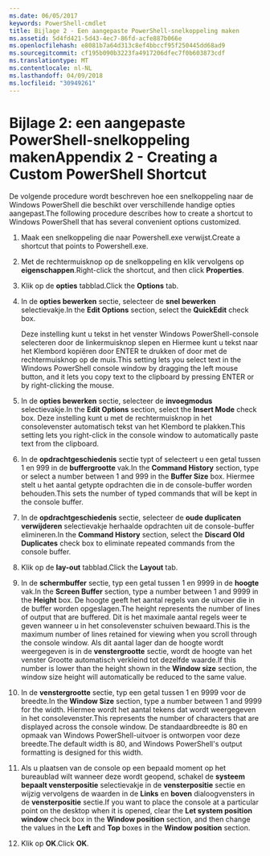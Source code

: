 ```yaml
---
ms.date: 06/05/2017
keywords: PowerShell-cmdlet
title: Bijlage 2 - Een aangepaste PowerShell-snelkoppeling maken
ms.assetid: 5d4fd421-5d43-4ec7-86fd-acfe887b066e
ms.openlocfilehash: e8081b7a64d313c8ef4bbccf95f250445dd68ad9
ms.sourcegitcommit: cf195b090b3223fa4917206dfec7f0b603873cdf
ms.translationtype: MT
ms.contentlocale: nl-NL
ms.lasthandoff: 04/09/2018
ms.locfileid: "30949261"
---
```

# <a name="appendix-2---creating-a-custom-powershell-shortcut"></a><span data-ttu-id="1a877-103">Bijlage 2: een aangepaste PowerShell-snelkoppeling maken</span><span class="sxs-lookup"><span data-stu-id="1a877-103">Appendix 2 - Creating a Custom PowerShell Shortcut</span></span>

<span data-ttu-id="1a877-104">De volgende procedure wordt beschreven hoe een snelkoppeling naar de Windows PowerShell die beschikt over verschillende handige opties aangepast.</span><span class="sxs-lookup"><span data-stu-id="1a877-104">The following procedure describes how to create a shortcut to Windows PowerShell that has several convenient options customized.</span></span>

1. <span data-ttu-id="1a877-105">Maak een snelkoppeling die naar Powershell.exe verwijst.</span><span class="sxs-lookup"><span data-stu-id="1a877-105">Create a shortcut that points to Powershell.exe.</span></span>

2. <span data-ttu-id="1a877-106">Met de rechtermuisknop op de snelkoppeling en klik vervolgens op **eigenschappen**.</span><span class="sxs-lookup"><span data-stu-id="1a877-106">Right-click the shortcut, and then click **Properties**.</span></span>

3. <span data-ttu-id="1a877-107">Klik op de **opties** tabblad.</span><span class="sxs-lookup"><span data-stu-id="1a877-107">Click the **Options** tab.</span></span>

4. <span data-ttu-id="1a877-108">In de **opties bewerken** sectie, selecteer de **snel bewerken** selectievakje.</span><span class="sxs-lookup"><span data-stu-id="1a877-108">In the **Edit Options** section, select the **QuickEdit** check box.</span></span>

    <span data-ttu-id="1a877-109">Deze instelling kunt u tekst in het venster Windows PowerShell-console selecteren door de linkermuisknop slepen en Hiermee kunt u tekst naar het Klembord kopiëren door ENTER te drukken of door met de rechtermuisknop op de muis.</span><span class="sxs-lookup"><span data-stu-id="1a877-109">This setting lets you select text in the Windows PowerShell console window by dragging the left mouse button, and it lets you copy text to the clipboard by pressing ENTER or by right-clicking the mouse.</span></span>

5. <span data-ttu-id="1a877-110">In de **opties bewerken** sectie, selecteer de **invoegmodus** selectievakje.</span><span class="sxs-lookup"><span data-stu-id="1a877-110">In the **Edit Options** section, select the **Insert Mode** check box.</span></span> <span data-ttu-id="1a877-111">Deze instelling kunt u met de rechtermuisknop in het consolevenster automatisch tekst van het Klembord te plakken.</span><span class="sxs-lookup"><span data-stu-id="1a877-111">This setting lets you right-click in the console window to automatically paste text from the clipboard.</span></span>

6. <span data-ttu-id="1a877-112">In de **opdrachtgeschiedenis** sectie typt of selecteert u een getal tussen 1 en 999 in de **buffergrootte** vak.</span><span class="sxs-lookup"><span data-stu-id="1a877-112">In the **Command History** section, type or select a number between 1 and 999 in the **Buffer Size** box.</span></span> <span data-ttu-id="1a877-113">Hiermee stelt u het aantal getypte opdrachten die in de console-buffer worden behouden.</span><span class="sxs-lookup"><span data-stu-id="1a877-113">This sets the number of typed commands that will be kept in the console buffer.</span></span>

7. <span data-ttu-id="1a877-114">In de **opdrachtgeschiedenis** sectie, selecteer de **oude duplicaten verwijderen** selectievakje herhaalde opdrachten uit de console-buffer elimineren.</span><span class="sxs-lookup"><span data-stu-id="1a877-114">In the **Command History** section, select the **Discard Old Duplicates** check box to eliminate repeated commands from the console buffer.</span></span>

8. <span data-ttu-id="1a877-115">Klik op de **lay-out** tabblad.</span><span class="sxs-lookup"><span data-stu-id="1a877-115">Click the **Layout** tab.</span></span>

9. <span data-ttu-id="1a877-116">In de **schermbuffer** sectie, typ een getal tussen 1 en 9999 in de **hoogte** vak.</span><span class="sxs-lookup"><span data-stu-id="1a877-116">In the **Screen Buffer** section, type a number between 1 and 9999 in the **Height** box.</span></span> <span data-ttu-id="1a877-117">De hoogte geeft het aantal regels van de uitvoer die in de buffer worden opgeslagen.</span><span class="sxs-lookup"><span data-stu-id="1a877-117">The height represents the number of lines of output that are buffered.</span></span> <span data-ttu-id="1a877-118">Dit is het maximale aantal regels weer te geven wanneer u in het consolevenster schuiven bewaard.</span><span class="sxs-lookup"><span data-stu-id="1a877-118">This is the maximum number of lines retained for viewing when you scroll through the console window.</span></span> <span data-ttu-id="1a877-119">Als dit aantal lager dan de hoogte wordt weergegeven is in de **venstergrootte** sectie, wordt de hoogte van het venster Grootte automatisch verkleind tot dezelfde waarde.</span><span class="sxs-lookup"><span data-stu-id="1a877-119">If this number is lower than the height shown in the **Window size** section, the window size height will automatically be reduced to the same value.</span></span>

10. <span data-ttu-id="1a877-120">In de **venstergrootte** sectie, typ een getal tussen 1 en 9999 voor de breedte.</span><span class="sxs-lookup"><span data-stu-id="1a877-120">In the **Window Size** section, type a number between 1 and 9999 for the width.</span></span> <span data-ttu-id="1a877-121">Hiermee wordt het aantal tekens dat wordt weergegeven in het consolevenster.</span><span class="sxs-lookup"><span data-stu-id="1a877-121">This represents the number of characters that are displayed across the console window.</span></span> <span data-ttu-id="1a877-122">De standaardbreedte is 80 en opmaak van Windows PowerShell-uitvoer is ontworpen voor deze breedte.</span><span class="sxs-lookup"><span data-stu-id="1a877-122">The default width is 80, and Windows PowerShell's output formatting is designed for this width.</span></span>

11. <span data-ttu-id="1a877-123">Als u plaatsen van de console op een bepaald moment op het bureaublad wilt wanneer deze wordt geopend, schakel de **systeem bepaalt vensterpositie** selectievakje in de **vensterpositie** sectie en wijzig vervolgens de waarden in de  **Links** en **boven** dialoogvensters in de **vensterpositie** sectie.</span><span class="sxs-lookup"><span data-stu-id="1a877-123">If you want to place the console at a particular point on the desktop when it is opened, clear the **Let system position window** check box in the **Window position** section, and then change the values in the **Left** and **Top** boxes in the **Window position** section.</span></span>

12. <span data-ttu-id="1a877-124">Klik op **OK**.</span><span class="sxs-lookup"><span data-stu-id="1a877-124">Click **OK**.</span></span>